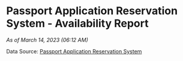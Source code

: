 # Passport Application Reservation System - Availability Report

*As of March 14, 2023 (06:12 AM)*

Data Source: [Passport Application Reservation System](https://eservices.immigration.gov.lk:8443/appointment/pages/reservationApplication.xhtml)